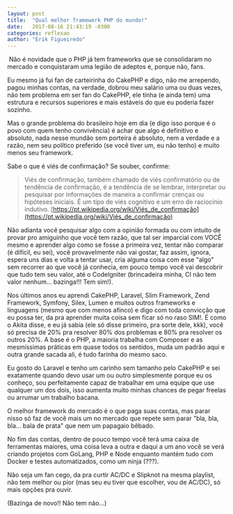 ```yaml
---
layout: post
title:  "Qual melhor framework PHP do mundo!"
date:   2017-08-16 21:43:19 -0300
categories: reflexao
author: "Erik Figueiredo"
---
```

​
Não é novidade que o PHP já tem frameworks que se consolidaram no mercado e conquistaram uma legião de adeptos e, porque não, fans.

Eu mesmo já fui fan de carteirinha do CakePHP e digo, não me arrependo, pagou minhas contas, na verdade, dobrou meu salário uma ou duas vezes, não tem problema em ser fan do CakePHP, ele tinha (e ainda tem) uma estrutura e recursos superiores e mais estáveis do que eu poderia fazer sozinho.

Mas o grande problema do brasileiro hoje em dia (e digo isso porque é o povo com quem tenho convivência) é achar que algo é definitivo e absoluto, nada nesse mundão sem porteira é absoluto, nem a verdade e a razão, nem seu político preferido (se você tiver um, eu não tenho) e muito menos seu framework.

Sabe o que é viés de confirmação? Se souber, confirme:

> Viés de confirmação, também chamado de viés confirmatório ou de tendência de confirmação, é a tendência de se lembrar, interpretar ou pesquisar por informações de maneira a confirmar crenças ou hipóteses iniciais. É um tipo de viés cognitivo e um erro de raciocínio indutivo. [https://pt.wikipedia.org/wiki/Viés_de_confirmação](https://pt.wikipedia.org/wiki/Viés_de_confirmação)

Não adianta você pesquisar algo com a opinião formada ou com intuito de provar pro amiguinho que você tem razão, que tal ser imparcial com VOCÊ mesmo e aprender algo como se fosse a primeira vez, tentar não comparar (é difícil, eu sei), você provavelmente não vai gostar, faz assim, ignora, espera uns dias e volta a tentar usar, cria alguma coisa com esse "algo" sem recorrer ao que você já conhecia, em pouco tempo você vai descobrir que tudo tem seu valor, até o CodeIgniter (brincadeira minha, CI não tem valor nenhum... bazinga!!! Tem sim!).

Nos últimos anos eu aprendi CakePHP, Laravel, Slim Framework, Zend Framework, Symfony, Silex, Lumen e muitos outros frameworks e linguagens (mesmo que com menos afínco) e digo com toda convicção que eu possa ter, da pra aprender muita coisa sem ficar só no raso SIM!. É como o Akita disse, e eu já sabia (ele só disse primeiro, pra sorte dele, kkk), você só precisa de 20% pra resolver 80% dos problemas e 80% pra resolver os outros 20%. A base é o PHP, a maioria trabalha com Composer e as mesmíssimas práticas em quase todos os sentidos, muda um padrão aqui e outra grande sacada ali, é tudo farinha do mesmo saco.

Eu gosto do Laravel e tenho um carinho sem tamanho pelo CakePHP e sei exatamente quando devo usar um ou outro simplesmente porque eu os conheço, sou perfeitamente capaz de trabalhar em uma equipe que use qualquer um dos dois, isso aumenta muito minhas chances de pegar freelas ou arrumar um trabalho bacana.

O melhor framework do mercado é o que paga suas contas, mas parar nisso só faz de você mais um no mercado que repete sem parar "bla, bla, bla... bala de prata" que nem um papagaio bêbado.

No fim das contas, dentro de pouco tempo você terá uma caixa de ferramentas maiores, uma coisa leva a outra e daqui a um ano você se verá criando projetos com GoLang, PHP e Node enquanto mantém tudo com Docker e testes automatizados, como um ninja (???).

Não seja um fan cego, da pra curtir AC/DC e Slipknot na mesma playlist, não tem melhor ou pior (mas seu eu tiver que escolher, vou de AC/DC), só mais opções pra ouvir.

(Bazinga de novo!! Não tem não...)
